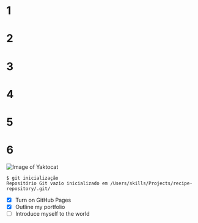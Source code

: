 # 1
# 2
# 3
# 4
# 5
# 6

![Image of Yaktocat](https://octodex.github.com/images/yaktocat.png)


```
$ git inicialização
Repositório Git vazio inicializado em /Users/skills/Projects/recipe-repository/.git/
```
- [X] Turn on GitHub Pages
- [X] Outline my portfolio
- [ ] Introduce myself to the world
